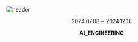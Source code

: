 ![header](https://capsule-render.vercel.app/api?type=waving&color=auto&height=360&text=WOORIFISA&fontSize=70&fontAlign=50&fontAlignY=50&desc=study+records&descSize=20&descAlign=50&descAlignY=60)
<div align="center">
  2024.07.08 ~ 2024.12.18


 
  **AI_ENGINEERING**
</div>
